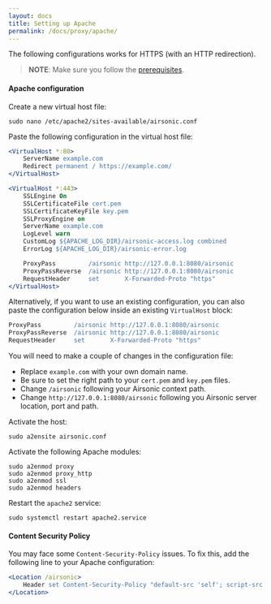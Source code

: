 ```yaml
---
layout: docs
title: Setting up Apache
permalink: /docs/proxy/apache/
---
```


The following configurations works for HTTPS (with an HTTP redirection).

> **NOTE**: Make sure you follow the [prerequisites](/docs/proxy/prerequisites/).

#### Apache configuration

Create a new virtual host file:

```
sudo nano /etc/apache2/sites-available/airsonic.conf
```

Paste the following configuration in the virtual host file:

```apache
<VirtualHost *:80>
    ServerName example.com
    Redirect permanent / https://example.com/
</VirtualHost>

<VirtualHost *:443>
    SSLEngine On
    SSLCertificateFile cert.pem
    SSLCertificateKeyFile key.pem
    SSLProxyEngine on
    ServerName example.com
    LogLevel warn
    CustomLog ${APACHE_LOG_DIR}/airsonic-access.log combined
    ErrorLog ${APACHE_LOG_DIR}/airsonic-error.log

    ProxyPass         /airsonic http://127.0.0.1:8080/airsonic
    ProxyPassReverse  /airsonic http://127.0.0.1:8080/airsonic
    RequestHeader     set       X-Forwarded-Proto "https"
</VirtualHost>
```

Alternatively, if you want to use an existing configuration, you can also paste
the configuration below inside an existing `VirtualHost` block:

```apache
ProxyPass         /airsonic http://127.0.0.1:8080/airsonic
ProxyPassReverse  /airsonic http://127.0.0.1:8080/airsonic
RequestHeader     set       X-Forwarded-Proto "https"
```

You will need to make a couple of changes in the configuration file:

- Replace `example.com` with your own domain name.
- Be sure to set the right path to your `cert.pem` and `key.pem` files.
- Change `/airsonic` following your Airsonic context path.
- Change `http://127.0.0.1:8080/airsonic` following you Airsonic server location, port and path.

Activate the host:

```
sudo a2ensite airsonic.conf
```

Activate the following Apache modules:

```
sudo a2enmod proxy
sudo a2enmod proxy_http
sudo a2enmod ssl
sudo a2enmod headers
```

Restart the `apache2` service:

```
sudo systemctl restart apache2.service
```

#### Content Security Policy

You may face some `Content-Security-Policy` issues. To fix this, add the following line to your Apache configuration:

```apache
<Location /airsonic>
    Header set Content-Security-Policy "default-src 'self'; script-src 'self' 'unsafe-inline' 'unsafe-eval' www.gstatic.com; img-src 'self' *.akamaized.net lastfm.freetls.fastly.net; style-src 'self' 'unsafe-inline' fonts.googleapis.com; font-src 'self' fonts.gstatic.com; frame-src 'self'; object-src 'none'"
</Location>
```
